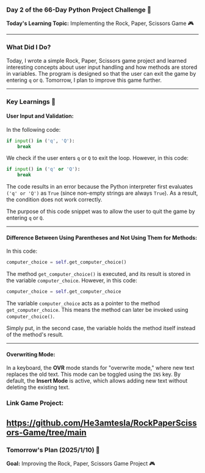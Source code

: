 
### Day 2 of the 66-Day Python Project Challenge 📅
**Today's Learning Topic:** Implementing the Rock, Paper, Scissors Game 🎮

---

### What Did I Do?

Today, I wrote a simple Rock, Paper, Scissors game project and learned interesting concepts about user input handling and how methods are stored in variables. The program is designed so that the user can exit the game by entering `q` or `Q`. Tomorrow, I plan to improve this game further.

---

### Key Learnings 🔑

#### User Input and Validation:
In the following code:

```python
if input() in ('q', 'Q'):
    break
```

We check if the user enters `q` or `Q` to exit the loop. However, in this code:

```python
if input() in ('q' or 'Q'):
    break
```

The code results in an error because the Python interpreter first evaluates `('q' or 'Q')` as `True` (since non-empty strings are always `True`). As a result, the condition does not work correctly.

The purpose of this code snippet was to allow the user to quit the game by entering `q` or `Q`.

---

#### Difference Between Using Parentheses and Not Using Them for Methods:
In this code:

```python
computer_choice = self.get_computer_choice()
```

The method `get_computer_choice()` is executed, and its result is stored in the variable `computer_choice`. However, in this code:

```python
computer_choice = self.get_computer_choice
```

The variable `computer_choice` acts as a pointer to the method `get_computer_choice`. This means the method can later be invoked using `computer_choice()`.

Simply put, in the second case, the variable holds the method itself instead of the method's result.

---

#### Overwriting Mode:
In a keyboard, the **OVR** mode stands for "overwrite mode," where new text replaces the old text. This mode can be toggled using the `INS` key. By default, the **Insert Mode** is active, which allows adding new text without deleting the existing text.


### Link Game Project:
https://github.com/He3amtesla/RockPaperScissors-Game/tree/main
---
### Tomorrow's Plan (2025/1/10) 🔮

**Goal:** Improving the Rock, Paper, Scissors Game Project 🎮